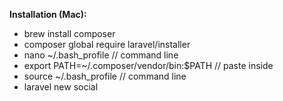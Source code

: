 **Installation (Mac):**

- brew install composer
- composer global require laravel/installer
- nano ~/.bash_profile // command line
- export PATH=~/.composer/vendor/bin:$PATH // paste inside
- source ~/.bash_profile // command line
- laravel new social
